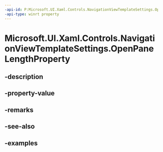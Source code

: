 ```yaml
---
-api-id: P:Microsoft.UI.Xaml.Controls.NavigationViewTemplateSettings.OpenPaneLengthProperty
-api-type: winrt property
---
```


# Microsoft.UI.Xaml.Controls.NavigationViewTemplateSettings.OpenPaneLengthProperty

<!--
public static Windows.UI.Xaml.DependencyProperty OpenPaneLengthProperty { get; }
-->


## -description

## -property-value

## -remarks

## -see-also

## -examples


